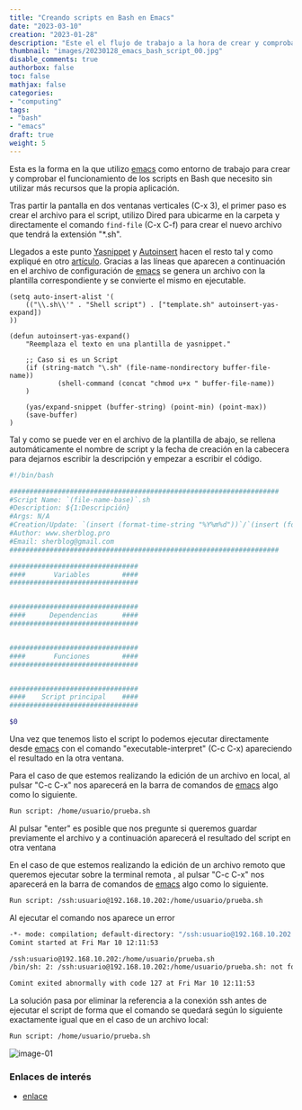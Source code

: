 ```yaml
---
title: "Creando scripts en Bash en Emacs"
date: "2023-03-10"
creation: "2023-01-28"
description: "Este el el flujo de trabajo a la hora de crear y comprobar el funcionamiento de los scripts que genero en Bash mediante Emacs."
thumbnail: "images/20230128_emacs_bash_script_00.jpg"
disable_comments: true
authorbox: false
toc: false
mathjax: false
categories:
- "computing"
tags:
- "bash"
- "emacs"
draft: true
weight: 5
---
```

Esta es la forma en la que utilizo [emacs] como entorno de trabajo para crear y comprobar el funcionamiento de los scripts en Bash que necesito sin utilizar más recursos que la propia aplicación.
<!--more-->
Tras partir la pantalla en dos ventanas verticales (C-x 3), el primer paso es crear el archivo para el script, utilizo Dired para ubicarme en la carpeta y directamente el comando `find-file` (C-x C-f) para crear el nuevo archivo que tendrá la extensión "*.sh".

Llegados a este punto [Yasnippet](https://github.com/joaotavora/yasnippet) y [Autoinsert](https://www.emacswiki.org/emacs/AutoInsertMode) hacen el resto tal y como expliqué en otro [artículo]({{<relref"20220331_emacs_templates.md">}}). Gracias a las líneas que aparecen a continuación en el archivo de configuración de [emacs] se genera un archivo con la plantilla correspondiente y se convierte el mismo en ejecutable.

```elisp
(setq auto-insert-alist '(
    (("\\.sh\\'" . "Shell script") . ["template.sh" autoinsert-yas-expand])
))

(defun autoinsert-yas-expand()
    "Reemplaza el texto en una plantilla de yasnippet."
    
    ;; Caso si es un Script
    (if (string-match "\.sh" (file-name-nondirectory buffer-file-name))
            (shell-command (concat "chmod u+x " buffer-file-name))
    )
    
    (yas/expand-snippet (buffer-string) (point-min) (point-max))
    (save-buffer)
)
```

Tal y como se puede ver en el archivo de la plantilla de abajo, se rellena automáticamente el nombre de script y la fecha de creación en la cabecera para dejarnos escribir la descripción y empezar a escribir el código.

```bash
#!/bin/bash

###################################################################
#Script Name: `(file-name-base)`.sh
#Description: ${1:Descripción}
#Args: N/A
#Creation/Update: `(insert (format-time-string "%Y%m%d"))`/`(insert (format-time-string "%Y%m%d"))`
#Author: www.sherblog.pro
#Email: sherblog@gmail.com
###################################################################

################################
####       Variables        ####
################################


################################
####      Dependencias      ####
################################


################################
####       Funciones        ####
################################


################################
####    Script principal    ####
################################

$0
```
Una vez que tenemos listo el script lo podemos ejecutar directamente desde [emacs] con el comando "executable-interpret" (C-c C-x) apareciendo el resultado en la otra ventana.

Para el caso de que estemos realizando la edición de un archivo en local, al pulsar "C-c C-x" nos aparecerá en la barra de comandos de [emacs] algo como lo siguiente.

```bash
Run script: /home/usuario/prueba.sh
```

Al pulsar "enter" es posible que nos pregunte si queremos guardar previamente el archivo y a continuación aparecerá el resultado del script en otra ventana

En el caso de que estemos realizando la edición de un archivo remoto que queremos ejecutar sobre la terminal remota , al pulsar "C-c C-x" nos aparecerá en la barra de comandos de [emacs] algo como lo siguiente.

```bash
Run script: /ssh:usuario@192.168.10.202:/home/usuario/prueba.sh
```
Al ejecutar el comando nos aparece un error

``` bash
-*- mode: compilation; default-directory: "/ssh:usuario@192.168.10.202:/home/usuario/" -*-
Comint started at Fri Mar 10 12:11:53

/ssh:usuario@192.168.10.202:/home/usuario/prueba.sh
/bin/sh: 2: /ssh:usuario@192.168.10.202:/home/usuario/prueba.sh: not found

Comint exited abnormally with code 127 at Fri Mar 10 12:11:53
```

La solución pasa por eliminar la referencia a la conexión ssh antes de ejecutar el script de forma que el comando se quedará según lo siguiente exactamente igual que en el caso de un archivo local:

```bash
Run script: /home/usuario/prueba.sh
```


![image-01]

### Enlaces de interés
- [enlace](www.sherblog.pro)

[emacs]: https://www.gnu.org/software/emacs/

[image-01]: /images/20230128_emacs_bash_script_01.jpg



